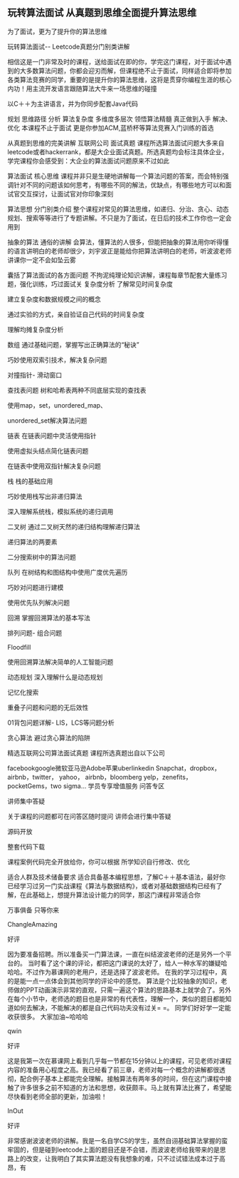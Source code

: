 ## 玩转算法面试 从真题到思维全面提升算法思维 ##

为了面试，更为了提升你的算法思维

玩转算法面试-- Leetcode真题分门别类讲解

相信这是一门非常及时的课程，送给面试在即的你，学完这门课程，对于面试中遇到的大多数算法问题，你都会迎刃而解，但课程绝不止于面试，同样适合即将参加各类算法竞赛的同学，重要的是提升你的算法思维，这将是贯穿你编程生涯的核心内功！用主流开发语言跟随算法大牛来一场思维的碰撞

以C＋＋为主讲语言，并为你同步配套Java代码

规划
思维路径
分析
算法复杂度
多维度多层次
领悟算法精髓
真正做到入手
解决、优化
本课程不止于面试
更是你参加ACM,蓝桥杯等算法竞赛入门训练的首选


从真题到思维的完美讲解
互联网公司
面试真题
课程所选算法面试问题大多来自leetcode或者hackerrank，都是大企业面试真题。所选真题均会标注具体企业，学完课程你会感受到：大企业的算法面试问题原来不过如此

算法面试
核心思维
课程并非只是生硬地讲解每一个算法问题的答案，而会特别强调针对不同的问题该如何思考，有哪些不同的解法，优缺点，有哪些地方可以和面试官交互探讨，让面试官对你印象深刻

算法思想
分门别类介绍
整个课程对常见的算法思维，如递归、分治、贪心、动态规划、搜索等等进行了专题讲解。不只是为了面试，在日后的技术工作你也一定会用到

抽象的算法
通俗的讲解
会算法，懂算法的人很多，但能把抽象的算法用你听得懂的语言讲明白的老师却很少，刘宇波正是能给你把算法讲明白的老师，听波波老师讲课你一定不会如坠云雾

囊括了算法面试的各方面问题 
不拘泥纯理论知识讲解，课程每章节配套大量练习题，强化训练，巧过面试关
复杂度分析
了解常见时间复杂度

建立复杂度和数据规模之间的概念

通过实验的方式，亲自验证自己代码的时间复杂度

理解均摊复杂度分析

数组
通过基础问题，掌握写出正确算法的“秘诀”

巧妙使用双索引技术，解决复杂问题

对撞指针- 滑动窗口

查找表问题
树和哈希表两种不同底层实现的查找表

使用map，set，unordered_map、

unordered_set解决算法问题

链表
在链表问题中灵活使用指针

使用虚拟头结点简化链表问题

在链表中使用双指针解决复杂问题

栈
栈的基础应用

巧妙使用栈写出非递归算法

深入理解系统栈，模拟系统的递归调用

二叉树
通过二叉树天然的递归结构理解递归算法

递归算法的两要素

二分搜索树中的算法问题

队列
在树结构和图结构中使用广度优先遍历

巧妙对问题进行建模

使用优先队列解决问题

回溯
掌握回溯算法的基本写法

排列问题- 组合问题

Floodfill

使用回溯算法解决简单的人工智能问题

动态规划
深入理解什么是动态规划

记忆化搜索

重叠子问题和问题的无后效性

01背包问题详解- LIS，LCS等问题分析

贪心算法
避过贪心算法的陷阱

精选互联网公司算法面试真题
课程所选真题出自以下公司

facebookgoogle微软亚马逊Adobe苹果uberlinkedin
Snapchat，dropbox， airbnb，twitter， yahoo， airbnb，bloomberg yelp，zenefits，pocketGems，two sigma...
学员专享增值服务
问答专区

讲师集中答疑

关于课程的问题都可在问答区随时提问
讲师会进行集中答疑

源码开放

整套代码下载

课程案例代码完全开放给你，你可以根据
所学知识自行修改、优化

适合人群及技术储备要求
适合具备基本编程思想，了解C＋＋基本语法，最好你已经学习过另一门实战课程《算法与数据结构》，或者对基础数据结构已经有了解，在此基础上，想提升算法设计能力的同学，那这门课程非常适合你

万事俱备 只等你来

ChangleAmazing

好评

因为要准备招聘。所以准备买一门算法课，一直在纠结波波老师的还是另外一个平台的。 当时看了这个课的评论，都把这门课说的太好了，给人一种水军的嫌疑哈哈哈。不过作为慕课网的老用户，还是选择了波波老师。 在我的学习过程中，真的是能一点一点体会到其他同学的评论中的感觉。 算法是个比较抽象的知识，老师做的PPT动画演示非常的直观，只需一遍这个算法的思路基本上就学会了。另外在每个小节中，老师选的题目也是非常的有代表性，理解一个，类似的题目都能知道如何去解决，不能解决的都是自己代码功夫没有过关= =。 同学们好好学一定能收获很多。 大家加油~哈哈哈


qwin

好评

这是我第一次在慕课网上看到几乎每一节都在15分钟以上的课程，可见老师对课程内容的准备用心程度之高。我已经看了前三章，老师对每一个概念的讲解都很透彻，配合例子基本上都能完全理解。接触算法有两年多的时间，但在这门课程中接触了许多很多之前不知道的方法和思想，收获颇丰。马上就有算法比赛了，希望能尽快看到老师全部的更新，加油啦！


InOut

好评

非常感谢波波老师的讲解。我是一名自学CS的学生，虽然自诩基础算法掌握的蛮牢固的，但是碰到leetcode上面的题目还是不会错，而波波老师给我带来的是思路上的改变，让我明白了其实算法题没有我想象的难，只不过试错法成本过于高昂，有